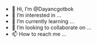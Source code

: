 - 👋 Hi, I’m @Dayancgotbok
- 👀 I’m interested in ...
- 🌱 I’m currently learning ...
- 💞️ I’m looking to collaborate on ...
- 📫 How to reach me ...

<!---
Dayancgotbok/Dayancgotbok is a ✨ special ✨ repository because its `README.md` (this file) appears on your GitHub profile.
You can click the Preview link to take a look at your changes.
--->
